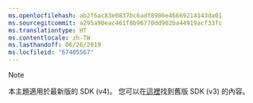 ```yaml
---
ms.openlocfilehash: ab2f6ac83e0837bc6adf8986e46669214143da01
ms.sourcegitcommit: a295a90eac461f8b96770dd902ba44919acf33fc
ms.translationtype: HT
ms.contentlocale: zh-TW
ms.lasthandoff: 06/26/2019
ms.locfileid: "67405567"
---
```

> [!NOTE] 
> 本主題適用於最新版的 SDK (v4)。 您可以在[這裡](https://docs.microsoft.com/azure/bot-service/?view=azure-bot-service-3.0)找到舊版 SDK (v3) 的內容。
